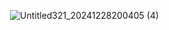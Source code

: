              ![Untitled321_20241228200405 (4)](https://github.com/user-attachments/assets/df229c42-1ec8-4cdc-84f0-2bc02b807f02)

<!---!
mulloily/mulloily is a ✨ special ✨ repository because its `README.md` (this file) appears on your GitHub profile.
You can click the Preview link to take a look at your changes.
--->
